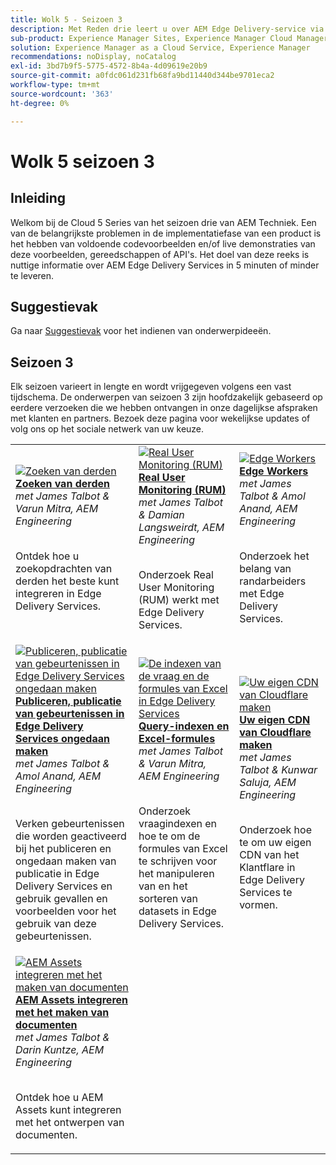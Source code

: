 ```yaml
---
title: Wolk 5 - Seizoen 3
description: Met Reden drie leert u over AEM Edge Delivery-service via diepgaande interviews met experts die aan gecompliceerde projecten hebben gewerkt
sub-product: Experience Manager Sites, Experience Manager Cloud Manager, Experience Manager Assets
solution: Experience Manager as a Cloud Service, Experience Manager
recommendations: noDisplay, noCatalog
exl-id: 3bd7b9f5-5775-4572-8b4a-4d09619e20b9
source-git-commit: a0fdc061d231fb68fa9bd11440d344be9701eca2
workflow-type: tm+mt
source-wordcount: '363'
ht-degree: 0%

---
```


# Wolk 5 seizoen 3

## Inleiding

Welkom bij de Cloud 5 Series van het seizoen drie van AEM Techniek. Een van de belangrijkste problemen in de implementatiefase van een product is het hebben van voldoende codevoorbeelden en/of live demonstraties van deze voorbeelden, gereedschappen of API&#39;s. Het doel van deze reeks is nuttige informatie over AEM Edge Delivery Services in 5 minuten of minder te leveren.

## Suggestievak

Ga naar [Suggestievak](https://forms.office.com/r/74P5Xz4UH0) voor het indienen van onderwerpideeën.

## Seizoen 3

Elk seizoen varieert in lengte en wordt vrijgegeven volgens een vast tijdschema. De onderwerpen van seizoen 3 zijn hoofdzakelijk gebaseerd op eerdere verzoeken die we hebben ontvangen in onze dagelijkse afspraken met klanten en partners. Bezoek deze pagina voor wekelijkse updates of volg ons op het sociale netwerk van uw keuze.

<table>
    <tr>
        <td>
            <a href="./season-3/cloud5-3rd-party-search.md">
                <img alt="Zoeken van derden" src="https://video.tv.adobe.com/v/3427040?format=jpeg"/>
            </a>
            <div>
                <a href="./season-3/cloud5-3rd-party-search.md">
                <strong>Zoeken van derden</strong></a>        
                <br/><em>met James Talbot &amp; Varun Mitra, AEM Engineering</em>
            </div>
            <p>
                <br/>
                Ontdek hoe u zoekopdrachten van derden het beste kunt integreren in Edge Delivery Services.
            </p>
        </td>   
        <td>
            <a href="./season-3/cloud5-rum.md">
                <img alt="Real User Monitoring (RUM)" src="https://video.tv.adobe.com/v/3427495?format=jpeg"/>
            </a>
            <div>
                <a href="./season-3/cloud5-rum.md">
                <strong>Real User Monitoring (RUM)</strong></a>        
                <br/><em>met James Talbot &amp; Damian Langsweirdt, AEM Engineering</em>
            </div>
            <p>
                <br/>
                Onderzoek Real User Monitoring (RUM) werkt met Edge Delivery Services.
            </p>
        </td>   
        <td>
            <a href="./season-3/cloud5-edge-workers.md">
                <img alt="Edge Workers" src="https://video.tv.adobe.com/v/3427589?format=jpeg"/>
            </a>
            <div>
                <a href="./season-3/cloud5-edge-workers.md">
                <strong>Edge Workers</strong></a>        
                <br/><em>met James Talbot &amp; Amol Anand, AEM Engineering</em>
            </div>
            <p>
                <br/>
                Onderzoek het belang van randarbeiders met Edge Delivery Services.
            </p>
        </td>   
    </tr>
    <tr>
        <td>
            <a href="./season-3/cloud5-publish-events.md">
                <img alt="Publiceren, publicatie van gebeurtenissen in Edge Delivery Services ongedaan maken" src="https://video.tv.adobe.com/v/3427681?format=jpeg"/>
            </a>
            <div>
                <a href="./season-3/cloud5-publish-events.md">
                <strong>Publiceren, publicatie van gebeurtenissen in Edge Delivery Services ongedaan maken</strong></a>        
                <br/><em>met James Talbot &amp; Amol Anand, AEM Engineering</em>
            </div>
            <p>
                <br/>
                Verken gebeurtenissen die worden geactiveerd bij het publiceren en ongedaan maken van publicatie in Edge Delivery Services en gebruik gevallen en voorbeelden voor het gebruik van deze gebeurtenissen.
            </p>
        </td>  
        <td>
            <a href="./season-3/cloud5-query-indexes.md">
                <img alt="De indexen van de vraag en de formules van Excel in Edge Delivery Services" src="https://video.tv.adobe.com/v/3427787?format=jpeg"/>
            </a>
            <div>
                <a href="./season-3/cloud5-query-indexes.md">
                <strong>Query-indexen en Excel-formules </strong></a>        
                <br/><em>met James Talbot &amp; Varun Mitra, AEM Engineering</em>
            </div>
            <p>
                <br/>
                Onderzoek vraagindexen en hoe te om de formules van Excel te schrijven voor het manipuleren van en het sorteren van datasets in Edge Delivery Services.
            </p>
        </td>  
        <td>
            <a href="./season-3/cloud5-byo-cloudflare-cdn.md">
                <img alt="Uw eigen CDN van Cloudflare maken" src="https://video.tv.adobe.com/v/3428100?format=jpeg"/>
            </a>
            <div>
                <a href="./season-3/cloud5-byo-cloudflare-cdn.md">
                <strong>Uw eigen CDN van Cloudflare maken</strong></a>        
                <br/><em>met James Talbot &amp; Kunwar Saluja, AEM Engineering</em>
            </div>
            <p>
                <br/>
                Onderzoek hoe te om uw eigen CDN van het Klantflare in Edge Delivery Services te vormen.
            </p>
        </td>           
    </tr>  
    <tr>
        <td>
            <a href="./season-3/cloud5-integrate-assets.md">
                <img alt="AEM Assets integreren met het maken van documenten" src="https://video.tv.adobe.com/v/3428302?format=jpeg"/>
            </a>
            <div>
                <a href="./season-3/cloud5-integrate-assets.md">
                <strong>AEM Assets integreren met het maken van documenten</strong></a>        
                <br/><em>met James Talbot &amp; Darin Kuntze, AEM Engineering</em>
            </div>
            <p>
                <br/>
                Ontdek hoe u AEM Assets kunt integreren met het ontwerpen van documenten.
            </p>
        </td>        
    </tr>      
</table>
